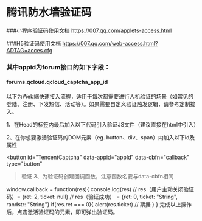 # 腾讯防水墙验证码

###小程序验证码使用文档
https://007.qq.com/applets-access.html

###H5验证码使用文档
https://007.qq.com/web-access.html?ADTAG=acces.cfg
### 其中appid为forum接口的如下字段：
#### forums.qcloud.qcloud_captcha_app_id

以下为Web端快速接入流程，适用于每次都需要进行人机验证的场景（如常见的登陆、注册、下发短信、活动等）。如果需要自定义验证触发逻辑，请参考定制接入。


1、在Head的标签内最后加入以下代码引入验证JS文件（建议直接在html中引入）

<script src="https://ssl.captcha.qq.com/TCaptcha.js"></script>
2、在你想要激活验证码的DOM元素（eg. button、div、span）内加入以下id及属性

<!--点击此元素会自动激活验证码-->
<!--id : 元素的id(必须)-->
<!--data-appid : AppID(必须)-->
<!--data-cbfn : 回调函数名(必须)-->
<!--data-biz-state : 业务自定义透传参数(可选)-->
<button id="TencentCaptcha"
data-appid="appId"
data-cbfn="callback"
type="button"
>验证</button>
3、为验证码创建回调函数，注意函数名要与data-cbfn相同

window.callback = function(res){
console.log(res)
// res（用户主动关闭验证码）= {ret: 2, ticket: null}
// res（验证成功） = {ret: 0, ticket: "String", randstr: "String"}
if(res.ret === 0){
alert(res.ticket)   // 票据
}
}
完成以上操作后，点击激活验证码的元素，即可弹出验证码。



